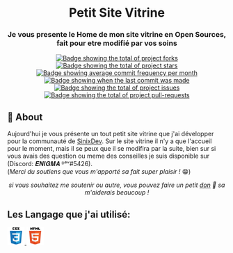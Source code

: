 <div align="center">
    <h1>Petit Site Vitrine</h1>
    <h3>Je vous presente le Home de mon site vitrine en Open Sources, fait pour etre modifié par vos soins</h3>
 </div>

  
  <p align="center">
  <a href="https://github.com/maurodesouza/profile-readme-generator/fork" target="_blank">
    <img src="https://img.shields.io/github/forks/EnigmaDevlp/Site-Vitrine?" alt="Badge showing the total of project forks"/>
  </a>

  <a href="https://github.com/maurodesouza/profile-readme-generator/stargazers" target="_blank">
    <img src="https://img.shields.io/github/stars/EnigmaDevlp/Site-Vitrine?" alt="Badge showing the total of project stars"/>
  </a>

  <a href="https://github.com/maurodesouza/profile-readme-generator/commits/main" target="_blank">
    <img src="https://img.shields.io/github/commit-activity/m/EnigmaDevlp/Site-Vitrine?" alt="Badge showing average commit frequency per month"/>
  </a>

  <a href="https://github.com/maurodesouza/profile-readme-generator/commits/main" target="_blank">
    <img src="https://img.shields.io/github/last-commit/EnigmaDevlp/Site-Vitrine?" alt="Badge showing when the last commit was made"/>
  </a>

  <a href="https://github.com/maurodesouza/profile-readme-generator/issues" target="_blank">
    <img src="https://img.shields.io/github/issues/EnigmaDevlp/Site-Vitrine?" alt="Badge showing the total of project issues"/>
  </a>

  <a href="https://github.com/maurodesouza/profile-readme-generator/pulls" target="_blank">
    <img src="https://img.shields.io/github/issues-pr/EnigmaDevlp/Site-Vitrine?" alt="Badge showing the total of project pull-requests"/>
  </a>

  
  ## :dart: About ##
  
 Aujourd'hui je vous présente un tout petit site vitrine que j'ai développer pour la communauté de <a href="https://discord.gg/sinixdev">SinixDev</a>. Sur le site vitrine il n'y a que l'accueil pour le moment, mais il se peux que il se modifira par la suite, bien sur si vous avais des question ou meme des conseilles je suis disponible sur (Discord: 𝑬𝑵𝑰𝑮𝑴𝑨 ᴰᵉᵛ#5426). <br> (<i>Merci du soutiens que vous m'apporté sa fait super plaisir !</i> 😁)
  
  
  <p align="center">
    <i>si vous souhaitez me soutenir ou autre, vous pouvez faire un petit <a href="https://www.paypal.com/paypalme/enigmadevv">don</a> 💸 sa m'aiderais beaucoup !</i>
  </p>
  
 <h2>Les Langage que j'ai utilisé:</h2>

 <p align="left"><a href="https://www.w3schools.com/css/" target="_blank" rel="noreferrer"> <img src="https://raw.githubusercontent.com/devicons/devicon/master/icons/css3/css3-original-wordmark.svg" alt="css3" width="40" height="40"/> </a> <a href="https://www.w3.org/html/" target="_blank" rel="noreferrer"> <img src="https://raw.githubusercontent.com/devicons/devicon/master/icons/html5/html5-original-wordmark.svg" alt="html5" width="40" height="40"/></p><br>
  
  
  
